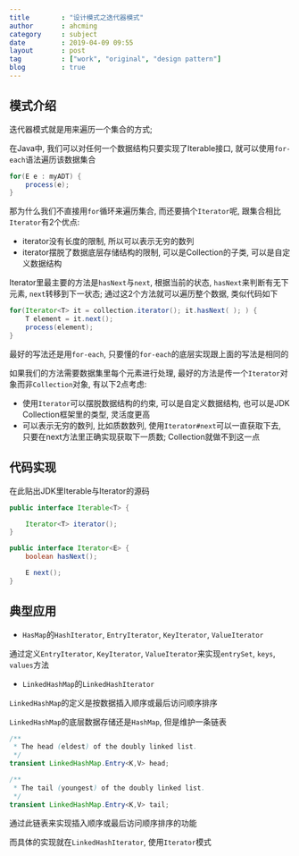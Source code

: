 ```yaml
---
title        : "设计模式之迭代器模式"
author       : ahcming
category     : subject
date         : 2019-04-09 09:55
layout       : post
tag          : ["work", "original", "design pattern"]
blog         : true
---
```


## 模式介绍

迭代器模式就是用来遍历一个集合的方式; 

在Java中, 我们可以对任何一个数据结构只要实现了Iterable接口, 就可以使用`for-each`语法遍历该数据集合

```java
for(E e : myADT) {
    process(e);
}
```

那为什么我们不直接用`for`循环来遍历集合, 而还要搞个`Iterator`呢, 跟集合相比`Iterator`有2个优点:
- iterator没有长度的限制, 所以可以表示无穷的数列
- iterator摆脱了数据底层存储结构的限制, 可以是Collection的子类, 可以是自定义数据结构

Iterator里最主要的方法是`hasNext`与`next`, 根据当前的状态, `hasNext`来判断有无下元素, `next`转移到下一状态; 
通过这2个方法就可以遍历整个数据, 类似代码如下

```java
for(Iterator<T> it = collection.iterator(); it.hasNext( ); ) {
    T element = it.next();
    process(element);
}
```

最好的写法还是用`for-each`, 只要懂的`for-each`的底层实现跟上面的写法是相同的



如果我们的方法需要数据集里每个元素进行处理, 最好的方法是传一个`Iterator`对象而非`Collection`对象, 有以下2点考虑:

- 使用`Iterator`可以摆脱数据结构的约束, 可以是自定义数据结构, 也可以是JDK Collection框架里的类型, 灵活度更高
- 可以表示无穷的数列, 比如质数数列, 使用`Iterator#next`可以一直获取下去, 只要在next方法里正确实现获取下一质数; Collection就做不到这一点

## 代码实现

在此贴出JDK里Iterable与Iterator的源码

```java
public interface Iterable<T> {

    Iterator<T> iterator();
}
```

```java
public interface Iterator<E> {
    boolean hasNext();

    E next();
}
```

## 典型应用

- `HasMap`的`HashIterator`, `EntryIterator`, `KeyIterator`, `ValueIterator`

通过定义`EntryIterator`, `KeyIterator`, `ValueIterator`来实现`entrySet`, `keys`, `values`方法

- `LinkedHashMap`的`LinkedHashIterator`

`LinkedHashMap`的定义是按数据插入顺序或最后访问顺序排序

`LinkedHashMap`的底层数据存储还是`HashMap`, 但是维护一条链表

```java
/**
 * The head (eldest) of the doubly linked list.
 */
transient LinkedHashMap.Entry<K,V> head;

/**
 * The tail (youngest) of the doubly linked list.
 */
transient LinkedHashMap.Entry<K,V> tail;
```

通过此链表来实现插入顺序或最后访问顺序排序的功能

而具体的实现就在`LinkedHashIterator`, 使用`Iterator`模式
